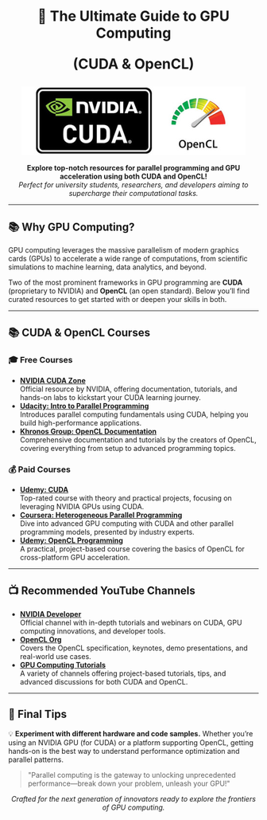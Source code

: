 <!-- README.md -->

<h1 align="center">🚀 The Ultimate Guide to GPU Computing 
  
  
  (CUDA & OpenCL)</h1>

<p align="center">
  <!-- Replace the src below with your actual image path or URL -->
  <img src="https://github.com/NDF-Poli-USP/it-public/blob/main/training/cuda/img_cuda.png" alt="CUDA and OpenCL Logos" width="450">
</p>

<p align="center">
  <b>Explore top-notch resources for parallel programming and GPU acceleration using both CUDA and OpenCL!</b><br>
  <i>Perfect for university students, researchers, and developers aiming to supercharge their computational tasks.</i>
</p>

<hr>

<h2>📚 Why GPU Computing?</h2>

<p>
GPU computing leverages the massive parallelism of modern graphics cards (GPUs) to accelerate a wide range of computations, from scientific simulations to machine learning, data analytics, and beyond. 
</p>
<p>
Two of the most prominent frameworks in GPU programming are <strong>CUDA</strong> (proprietary to NVIDIA) and <strong>OpenCL</strong> (an open standard). Below you’ll find curated resources to get started with or deepen your skills in both.
</p>

<hr>

<h2>📚 CUDA & OpenCL Courses</h2>

<h3>🎓 Free Courses</h3>
<ul>
  <li>
    <strong><a href="https://developer.nvidia.com/cuda-zone">NVIDIA CUDA Zone</a></strong><br>
    Official resource by NVIDIA, offering documentation, tutorials, and hands-on labs to kickstart your CUDA learning journey.
  </li>
  <li>
    <strong><a href="https://www.udacity.com/course/intro-to-parallel-programming--cs344">Udacity: Intro to Parallel Programming</a></strong><br>
    Introduces parallel computing fundamentals using CUDA, helping you build high-performance applications.
  </li>
  <li>
    <strong><a href="https://www.khronos.org/opencl/">Khronos Group: OpenCL Documentation</a></strong><br>
    Comprehensive documentation and tutorials by the creators of OpenCL, covering everything from setup to advanced programming topics.
  </li>
</ul>

<h3>💰 Paid Courses</h3>
<ul>
  <li>
    <strong><a href="https://www.udemy.com/course/arquitetura-e-programacao-de-gpus/?couponCode=CP130525BRGB">Udemy: CUDA </a></strong><br>
    Top-rated course with theory and practical projects, focusing on leveraging NVIDIA GPUs using CUDA.
  </li>
  <li>
    <strong><a href="https://www.coursera.org/learn/heterogeneous-parallel-programming">Coursera: Heterogeneous Parallel Programming</a></strong><br>
    Dive into advanced GPU computing with CUDA and other parallel programming models, presented by industry experts.
  </li>
  <li>
    <strong><a href="https://www.udemy.com/course/opencl-programming/">Udemy: OpenCL Programming</a></strong><br>
    A practical, project-based course covering the basics of OpenCL for cross-platform GPU acceleration.
  </li>
</ul>

<hr>

<h2>📺 Recommended YouTube Channels</h2>

<ul>
  <li>
    <strong><a href="https://www.youtube.com/user/NVIDIADeveloper">NVIDIA Developer</a></strong><br>
    Official channel with in-depth tutorials and webinars on CUDA, GPU computing innovations, and developer tools.
  </li>
  <li>
    <strong><a href="https://www.youtube.com/c/OpenCLorg">OpenCL Org</a></strong><br>
    Covers the OpenCL specification, keynotes, demo presentations, and real-world use cases.
  </li>
  <li>
    <strong><a href="https://www.youtube.com/results?search_query=cuda+opencl+gpu+computing">GPU Computing Tutorials</a></strong><br>
    A variety of channels offering project-based tutorials, tips, and advanced discussions for both CUDA and OpenCL.
  </li>
</ul>

<hr>

<h2>📌 Final Tips</h2>

<p>
  💡 <strong>Experiment with different hardware and code samples.</strong>  
  Whether you’re using an NVIDIA GPU (for CUDA) or a platform supporting OpenCL, getting hands-on is the best way to understand performance optimization and parallel patterns.
</p>

<blockquote>
  "Parallel computing is the gateway to unlocking unprecedented performance—break down your problem, unleash your GPU!"
</blockquote>

<p align="center">
  <i>Crafted for the next generation of innovators ready to explore the frontiers of GPU computing.</i>
</p>
